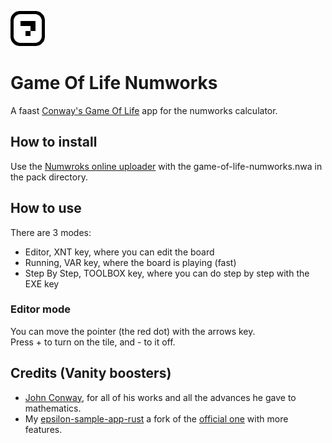 ![App icon](/src/icon.png "App icon")

# Game Of Life Numworks
A faast [Conway's Game Of Life](https://en.wikipedia.org/wiki/Conway%27s_Game_of_Life) app for the numworks calculator.

## How to install
Use the [Numwroks online uploader](https://my.numworks.com/apps) with the game-of-life-numworks.nwa in the pack directory.

## How to use
There are 3 modes:
 - Editor, XNT key, where you can edit the board
 - Running, VAR key, where the board is playing (fast)
 - Step By Step, TOOLBOX key, where you can do step by step with the EXE key

### Editor mode
You can move the pointer (the red dot) with the arrows key.  
Press + to turn on the tile, and - to it off.

## Credits (Vanity boosters)
 - [John Conway](https://en.wikipedia.org/wiki/John_Horton_Conway), for all of his works and all the advances he gave to mathematics.
 - My [epsilon-sample-app-rust](https://github.com/Adi-df/epsilon-sample-app-rust) a fork of the [official one](https://github.com/numworks/epsilon-sample-app-rust) with more features.
